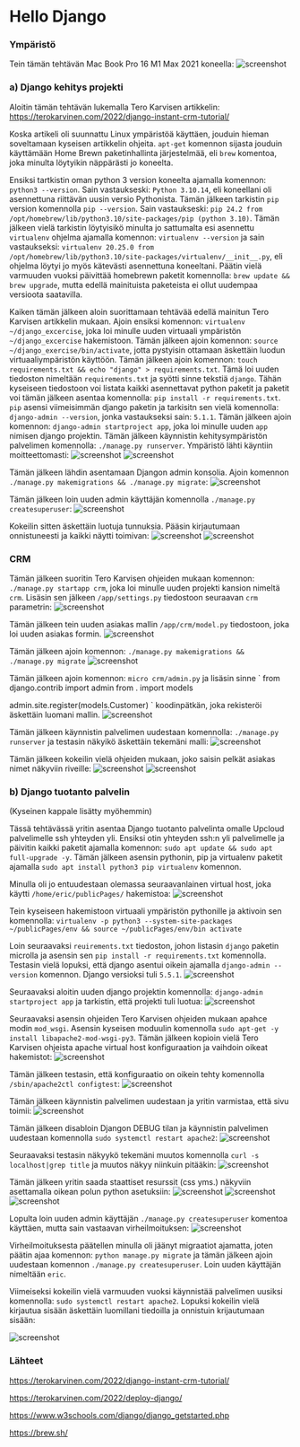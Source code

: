 # Hello Django

### Ympäristö
Tein tämän tehtävän Mac Book Pro 16 M1 Max 2021 koneella:
<img alt="screenshot" src="./screenshots/h7/1.png">

### a) Django kehitys projekti
Aloitin tämän tehtävän lukemalla Tero Karvisen artikkelin: https://terokarvinen.com/2022/django-instant-crm-tutorial/

Koska artikeli oli suunnattu Linux ympäristöä käyttäen, jouduin hieman soveltamaan kyseisen artikkelin ohjeita. `apt-get` komennon sijasta jouduin käyttämään Home Brewn paketinhallinta järjestelmää, eli `brew` komentoa, joka minulta löytyikin näppärästi jo koneelta.

Ensiksi tartkistin oman python 3 version koneelta ajamalla komennon: `python3 --version`.  Sain vastaukseski: `Python 3.10.14`, eli koneellani oli asennettuna riittävän uusin versio Pythonista. Tämän jälkeen tarkistin `pip` version komennolla `pip --version`. Sain vastaukseski: `pip 24.2 from /opt/homebrew/lib/python3.10/site-packages/pip (python 3.10)`. Tämän jälkeen vielä tarkistin löytyisikö minulta jo sattumalta esi asennettu `virtualenv` ohjelma ajamalla komennon: `virtualenv --version` ja sain vastaukseksi: `virtualenv 20.25.0 from /opt/homebrew/lib/python3.10/site-packages/virtualenv/__init__.py`, eli ohjelma löytyi jo myös kätevästi asennettuna koneeltani. Päätin vielä varmuuden vuoksi päivittää homebrewn paketit komennolla: `brew update && brew upgrade`, mutta edellä mainituista paketeista ei ollut uudempaa versioota saatavilla.

Kaiken tämän jälkeen aloin suorittamaan tehtävää edellä mainitun Tero Karvisen artikkelin mukaan. Ajoin ensiksi komennon: `virtualenv ~/django_excercise`, joka loi minulle uuden virtuaali ympäristön `~/django_excercise` hakemistoon. Tämän jälkeen ajoin komennon: `source ~/django_exercise/bin/activate`, jotta pystyisin ottamaan äskettäin luodun virtuaaliympäristön käyttöön. Tämän jälkeen ajoin komennon: `touch requirements.txt && echo "django" > requirements.txt`. Tämä loi uuden tiedoston nimeltään `requirements.txt` ja syötti sinne tekstiä `django`. Tähän kyseiseen tiedostoon voi listata kaikki asennettavat python paketit ja paketit voi tämän jälkeen asentaa komennolla: `pip install -r requirements.txt`. `pip` asensi viimeisimmän django paketin ja tarkisitn sen vielä komennolla: `django-admin --version`, jonka vastaukseksi sain: `5.1.1`. Tämän jälkeen ajoin komennon: `django-admin startproject app`, joka loi minulle uuden `app` nimisen django projektin. Tämän jälkeen käynnistin kehitysympäristön palvelimen komennolla: `./manage.py runserver`. Ympäristö lähti käyntiin moitteettomasti:
<img alt="screenshot" src="./screenshots/h7/2.png">
<img alt="screenshot" src="./screenshots/h7/3.png">

Tämän jälkeen lähdin asentamaan Djangon admin konsolia. Ajoin komennon `./manage.py makemigrations && ./manage.py migrate`:
<img alt="screenshot" src="./screenshots/h7/4.png">

Tämän jälkeen loin uuden admin käyttäjän komennolla `./manage.py createsuperuser`:
<img alt="screenshot" src="./screenshots/h7/5.png">

Kokeilin sitten äskettäin luotuja tunnuksia. Pääsin kirjautumaan onnistuneesti ja kaikki näytti toimivan:
<img alt="screenshot" src="./screenshots/h7/6.png">
<img alt="screenshot" src="./screenshots/h7/7.png">

### CRM

Tämän jälkeen suoritin Tero Karvisen ohjeiden mukaan komennon: `./manage.py startapp crm`, joka loi minulle uuden projekti kansion nimeltä `crm`. Lisäsin sen jälkeen `/app/settings.py` tiedostoon seuraavan `crm` parametrin: 
<img alt="screenshot" src="./screenshots/h7/8.png">

Tämän jälkeen tein uuden asiakas mallin `/app/crm/model.py` tiedostoon, joka loi uuden asiakas formin.
<img alt="screenshot" src="./screenshots/h7/9.png">

Tämän jälkeen ajoin komennon: `./manage.py makemigrations && ./manage.py migrate`
<img alt="screenshot" src="./screenshots/h7/10.png">

Tämän jälkeen ajoin komennon: `micro crm/admin.py` ja lisäsin sinne `
from django.contrib import admin
from . import models

admin.site.register(models.Customer)
` koodinpätkän, joka rekisteröi äskettäin luomani mallin.
<img alt="screenshot" src="./screenshots/h7/11.png">

Tämän jälkeen käynnistin palvelimen uudestaan komennolla: `./manage.py runserver` ja testasin näkyikö äskettäin tekemäni malli:
<img alt="screenshot" src="./screenshots/h7/12.png">

Tämän jälkeen kokeilin vielä ohjeiden mukaan, joko saisin pelkät asiakas nimet näkyviin riveille:
<img alt="screenshot" src="./screenshots/h7/13.png">
<img alt="screenshot" src="./screenshots/h7/14.png">


### b) Django tuotanto palvelin

(Kyseinen kappale lisätty myöhemmin)

Tässä tehtävässä yritin asentaa Django tuotanto palvelinta omalle Upcloud palvelimelle ssh yhteyden yli. Ensiksi otin yhteyden ssh:n yli palvelimelle ja päivitin kaikki paketit ajamalla komennon: `sudo apt update && sudo apt full-upgrade -y`. Tämän jälkeen asensin pythonin, pip ja virtualenv paketit ajamalla `sudo apt install python3 pip virtualenv` komennon.

Minulla oli jo entuudestaan olemassa seuraavanlainen virtual host, joka käytti `/home/eric/publicPages/` hakemistoa:
<img alt="screenshot" src="./screenshots/h7/15.png">

Tein kyseiseen hakemistoon virtuaali ympäristön pythonille ja aktivoin sen komennolla: `virtualenv -p python3 --system-site-packages ~/publicPages/env && source ~/publicPages/env/bin activate`

Loin seuraavaksi `reuirements.txt` tiedoston, johon listasin `django` paketin microlla ja asensin sen `pip install -r requirements.txt` komennolla. Testasin vielä lopuksi, että django asentui oikein ajamalla `django-admin --version` komennon. Django versioksi tuli `5.5.1`.
<img alt="screenshot" src="./screenshots/h7/16.png">

Seuraavaksi aloitin uuden django projektin komennolla: `django-admin startproject app` ja tarkistin, että projekti tuli luotua: 
<img alt="screenshot" src="./screenshots/h7/17.png">

Seuraavaksi asensin ohjeiden Tero Karvisen ohjeiden mukaan apahce modin `mod_wsgi`. Asensin kyseisen moduulin komennolla `sudo apt-get -y install libapache2-mod-wsgi-py3`. Tämän jälkeen kopioin vielä Tero Karvisen ohjeista apache virtual host konfiguraation ja vaihdoin oikeat hakemistot:
<img alt="screenshot" src="./screenshots/h7/18.png">

Tämän jälkeen testasin, että konfiguraatio on oikein tehty komennolla `/sbin/apache2ctl configtest`:
<img alt="screenshot" src="./screenshots/h7/19.png">

Tämän jälkeen käynnistin palvelimen uudestaan ja yritin varmistaa, että sivu toimii:
<img alt="screenshot" src="./screenshots/h7/20.png">

Tämän jälkeen disabloin Djangon DEBUG tilan ja käynnistin palvelimen uudestaan komennolla `sudo systemctl restart apache2`:
<img alt="screenshot" src="./screenshots/h7/21.png">

Seuraavaksi testasin näkyykö tekemäni muutos komennolla `curl -s localhost|grep title` ja muutos näkyy niinkuin pitääkin:
<img alt="screenshot" src="./screenshots/h7/22.png">

Tämän jälkeen yritin saada staattiset resurssit (css yms.) näkyviin asettamalla oikean polun python asetuksiin:
<img alt="screenshot" src="./screenshots/h7/23.png">
<img alt="screenshot" src="./screenshots/h7/24.png">
<img alt="screenshot" src="./screenshots/h7/25.png">

Lopulta loin uuden admin käyttäjän `./manage.py createsuperuser` komentoa käyttäen, mutta sain vastaavan virheilmoituksen:
<img alt="screenshot" src="./screenshots/h7/26.png">

Virheilmoituksesta päätellen minulla oli jäänyt migraatiot ajamatta, joten päätin ajaa komennon: `python manage.py migrate` ja tämän jälkeen ajoin uudestaan komennon `./manage.py createsuperuser`. Loin uuden käyttäjän nimeltään `eric`.

Viimeiseksi kokeilin vielä varmuuden vuoksi käynnistää palvelimen uusiksi komennolla: `sudo systemctl restart apache2`. Lopuksi kokeilin vielä kirjautua sisään äskettäin luomillani tiedoilla ja onnistuin krijautumaan sisään: 

<img alt="screenshot" src="./screenshots/h7/27.png">





### Lähteet
https://terokarvinen.com/2022/django-instant-crm-tutorial/

https://terokarvinen.com/2022/deploy-django/

https://www.w3schools.com/django/django_getstarted.php

https://brew.sh/
